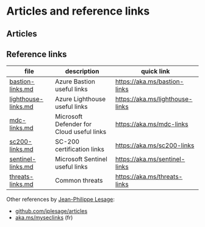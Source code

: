 # Articles and reference links

## Articles

<!--
* [Microsoft Sentinel dans un contexte MSSP](sentinel-mssp/sentinel-mssp.md) [FR] *** DRAFT ***
-->

## Reference links

<!--
* [Azure Bastion useful links](bastion-links.md)
* [Azure Lighthouse useful links](lighthouse-links.md)
* [Microsoft Defender for Cloud useful links](mdc-links.md)
* [SC-200 certification links](sc200-links.md)
* [Microsoft Sentinel useful links](sentinel-links.md)
* [Common threats](threats-links.md)
-->

| file | description | quick link |
| ---- | ----------- | ---------- |
| [bastion-links.md](bastion-links.md) | Azure Bastion useful links | https://aka.ms/bastion-links |
| [lighthouse-links.md](lighthouse-links.md) | Azure Lighthouse useful links | https://aka.ms/lighthouse-links |
| [mdc-links.md](mdc-links.md) | Microsoft Defender for Cloud useful links | https://aka.ms/mdc-links |
| [sc200-links.md](sc200-links.md) | SC-200 certification links | https://aka.ms/sc200-links |
| [sentinel-links.md](sentinel-links.md) | Microsoft Sentinel useful links | https://aka.ms/sentinel-links |
| [threats-links.md](threats-links.md) | Common threats | https://aka.ms/threats-links |

Other references by [Jean-Philippe Lesage](https://www.linkedin.com/in/jplesage/):
 * [github.com/jplesage/articles](https://github.com/jplesage/articles)
 * [aka.ms/myseclinks](https://aka.ms/myseclinks) (fr)
